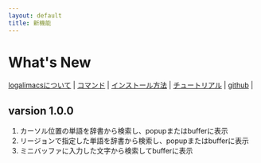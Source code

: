 ```yaml
---
layout: default
title: 新機能
---
```


# What's New

[logalimacsについて](/logalimacs/about.html) | [コマンド](/logalimacs/commands.html) | [インストール方法](/logalimacs/install.html) | [チュートリアル](/logalimacs/tutorial.html) | [github](https://github.com/logaling/logalimacs) |

## varsion 1.0.0
1. カーソル位置の単語を辞書から検索し、popupまたはbufferに表示
2. リージョンで指定した単語を辞書から検索し、popupまたはbufferに表示
3. ミニバッファに入力した文字から検索してbufferに表示
